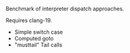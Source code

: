 Benchmark of interpreter dispatch approaches.

Requires clang-19.

* Simple switch case
* Computed goto
* "musttail" Tail calls

